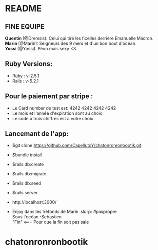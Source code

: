 # README
## FINE EQUIPE
 <strong> Quentin </strong>(@Dremsis): Celui qui tire les ficelles derrière Emanuelle Macron.</br>
 <strong> Marin </strong>(@Marin): Seigneurs des 9 mers et d'un bon bout d'océan.</br>
 <strong> Yossi </strong>(@Yossi): Péon mais sexy <3.</br>
## Ruby Versions:

* Ruby : v-2.5.1
* Rails : v-5.2.1
## Pour le paiement par stripe :
* Le Card number de test est: 4242 4242 4242 4242
* Le mois et l'année d'expiration sont au choix
* Le code a trois chiffres est a votre choix
## Lancemant de l'app:

* $git clone https://github.com/CapellutoY/chatonronronbootik.git

* $bundle install

* $rails db:create

* $rails db:migrate

* $rails db:seed

* $rails server

*  http://localhost:3000/

* Enjoy dans les tréfonds de Marin :slurp: #paspropre</br>
Sous l'océan -Sebastien</br>
"Fin" <=== Pour que la fin soit pas sale</br>
# chatonronronbootik
